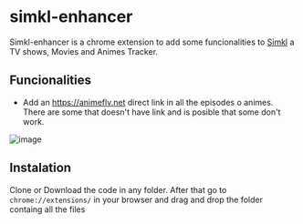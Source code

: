 # simkl-enhancer

Simkl-enhancer is a chrome extension to add some funcionalities to [Simkl](https://simkl.com) a TV shows, Movies and Animes Tracker.

## Funcionalities

* Add an https://animeflv.net direct link in all the episodes o animes. There are some that doesn't have link and is posible that some don't work. 

![image](https://imgur.com/QoR78uc "Example of the feature")

## Instalation

Clone or Download the code in any folder. After that go to  `chrome://extensions/` in your browser and drag and drop the folder containg all the files